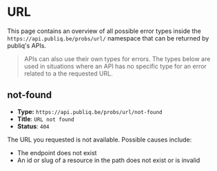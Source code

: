 # URL

This page contains an overview of all possible error types inside the `https://api.publiq.be/probs/url/` namespace that can be returned by publiq's APIs.

> APIs can also use their own types for errors. The types below are used in situations where an API has no specific type for an error related to a the requested URL.

## not-found

*   **Type:** `https://api.publiq.be/probs/url/not-found`
*   **Title**: `URL not found`
*   **Status**: `404`

The URL you requested is not available. Possible causes include:

*   The endpoint does not exist
*   An id or slug of a resource in the path does not exist or is invalid

